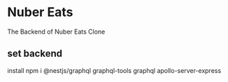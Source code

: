 # Nuber Eats

The Backend of Nuber Eats Clone

## set backend

install
npm i @nestjs/graphql graphql-tools graphql apollo-server-express
